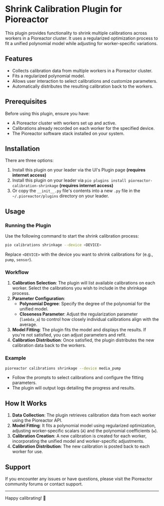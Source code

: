 # Shrink Calibration Plugin for Pioreactor

This plugin provides functionality to shrink multiple calibrations across workers in a Pioreactor cluster. It uses a regularized optimization process to fit a unified polynomial model while adjusting for worker-specific variations.

## Features

- Collects calibration data from multiple workers in a Pioreactor cluster.
- Fits a regularized polynomial model.
- Allows user interaction to select calibrations and customize parameters.
- Automatically distributes the resulting calibration back to the workers.

## Prerequisites

Before using this plugin, ensure you have:

- A Pioreactor cluster with workers set up and active.
- Calibrations already recorded on each worker for the specified device.
- The Pioreactor software stack installed on your system.

## Installation

There are three options:
1. Install this plugin on your leader via the UI's Plugin page **(requires internet access)**
2. Install this plugin on your leader via `pio plugins install pioreactor-calibration-shrinkage` **(requires internet access)**
3. Or copy the `__init__.py` file's contents into a new `.py` file in the `~/.pioreactor/plugins` directory on your leader.


## Usage

### Running the Plugin

Use the following command to start the shrink calibration process:

```bash
pio calibrations shrinkage --device <DEVICE>
```

Replace `<DEVICE>` with the device you want to shrink calibrations for (e.g., `pump`, `sensor`).

### Workflow

1. **Calibration Selection**: The plugin will list available calibrations on each worker. Select the calibrations you wish to include in the shrinkage process.
2. **Parameter Configuration**:
   - **Polynomial Degree**: Specify the degree of the polynomial for the unified model.
   - **Closeness Parameter**: Adjust the regularization parameter (`lambda_a`) to control how closely individual calibrations align with the average.
3. **Model Fitting**: The plugin fits the model and displays the results. If you're not satisfied, you can adjust parameters and refit.
4. **Calibration Distribution**: Once satisfied, the plugin distributes the new calibration data back to the workers.

### Example

```bash
pioreactor calibrations shrinkage --device media_pump
```

- Follow the prompts to select calibrations and configure the fitting parameters.
- The plugin will output logs detailing the progress and results.

## How It Works

1. **Data Collection**: The plugin retrieves calibration data from each worker using the Pioreactor API.
2. **Model Fitting**: It fits a polynomial model using regularized optimization, adjusting worker-specific scalars (`A`) and the polynomial coefficients (`w`).
3. **Calibration Creation**: A new calibration is created for each worker, incorporating the unified model and worker-specific adjustments.
4. **Calibration Distribution**: The new calibration is posted back to each worker for use.


## Support

If you encounter any issues or have questions, please visit the Pioreactor community forums or contact support.

---

Happy calibrating! 🎉
